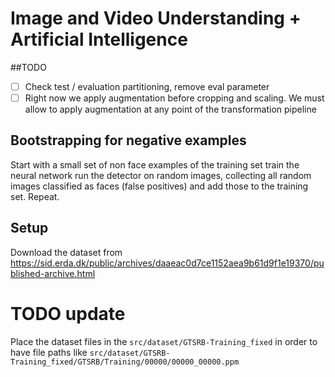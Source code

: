 # Image and Video Understanding + Artificial Intelligence



##TODO

*[ ] Check test / evaluation partitioning, remove eval parameter
*[ ] Right now we apply augmentation before cropping and scaling. We must allow to apply augmentation at any point of the transformation pipeline 

## Bootstrapping for negative examples

Start with a small set of non face examples of the training set
train the neural network
run the detector on random images, collecting all random images classified as faces (false positives) and add those to the training set. Repeat.
 
## Setup

Download the dataset from https://sid.erda.dk/public/archives/daaeac0d7ce1152aea9b61d9f1e19370/published-archive.html

# TODO update
Place the dataset files in the `src/dataset/GTSRB-Training_fixed` in order 
to have file paths like `src/dataset/GTSRB-Training_fixed/GTSRB/Training/00000/00000_00000.ppm`